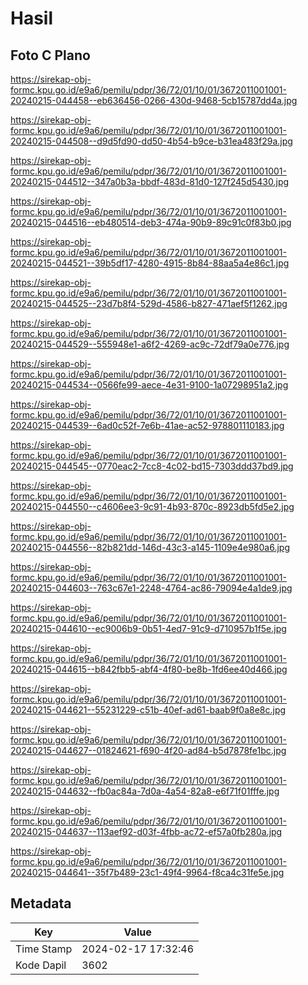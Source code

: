 # Hasil

## Foto C Plano

https://sirekap-obj-formc.kpu.go.id/e9a6/pemilu/pdpr/36/72/01/10/01/3672011001001-20240215-044458--eb636456-0266-430d-9468-5cb15787dd4a.jpg

https://sirekap-obj-formc.kpu.go.id/e9a6/pemilu/pdpr/36/72/01/10/01/3672011001001-20240215-044508--d9d5fd90-dd50-4b54-b9ce-b31ea483f29a.jpg

https://sirekap-obj-formc.kpu.go.id/e9a6/pemilu/pdpr/36/72/01/10/01/3672011001001-20240215-044512--347a0b3a-bbdf-483d-81d0-127f245d5430.jpg

https://sirekap-obj-formc.kpu.go.id/e9a6/pemilu/pdpr/36/72/01/10/01/3672011001001-20240215-044516--eb480514-deb3-474a-90b9-89c91c0f83b0.jpg

https://sirekap-obj-formc.kpu.go.id/e9a6/pemilu/pdpr/36/72/01/10/01/3672011001001-20240215-044521--39b5df17-4280-4915-8b84-88aa5a4e86c1.jpg

https://sirekap-obj-formc.kpu.go.id/e9a6/pemilu/pdpr/36/72/01/10/01/3672011001001-20240215-044525--23d7b8f4-529d-4586-b827-471aef5f1262.jpg

https://sirekap-obj-formc.kpu.go.id/e9a6/pemilu/pdpr/36/72/01/10/01/3672011001001-20240215-044529--555948e1-a6f2-4269-ac9c-72df79a0e776.jpg

https://sirekap-obj-formc.kpu.go.id/e9a6/pemilu/pdpr/36/72/01/10/01/3672011001001-20240215-044534--0566fe99-aece-4e31-9100-1a07298951a2.jpg

https://sirekap-obj-formc.kpu.go.id/e9a6/pemilu/pdpr/36/72/01/10/01/3672011001001-20240215-044539--6ad0c52f-7e6b-41ae-ac52-978801110183.jpg

https://sirekap-obj-formc.kpu.go.id/e9a6/pemilu/pdpr/36/72/01/10/01/3672011001001-20240215-044545--0770eac2-7cc8-4c02-bd15-7303ddd37bd9.jpg

https://sirekap-obj-formc.kpu.go.id/e9a6/pemilu/pdpr/36/72/01/10/01/3672011001001-20240215-044550--c4606ee3-9c91-4b93-870c-8923db5fd5e2.jpg

https://sirekap-obj-formc.kpu.go.id/e9a6/pemilu/pdpr/36/72/01/10/01/3672011001001-20240215-044556--82b821dd-146d-43c3-a145-1109e4e980a6.jpg

https://sirekap-obj-formc.kpu.go.id/e9a6/pemilu/pdpr/36/72/01/10/01/3672011001001-20240215-044603--763c67e1-2248-4764-ac86-79094e4a1de9.jpg

https://sirekap-obj-formc.kpu.go.id/e9a6/pemilu/pdpr/36/72/01/10/01/3672011001001-20240215-044610--ec9006b9-0b51-4ed7-91c9-d710957b1f5e.jpg

https://sirekap-obj-formc.kpu.go.id/e9a6/pemilu/pdpr/36/72/01/10/01/3672011001001-20240215-044615--b842fbb5-abf4-4f80-be8b-1fd6ee40d466.jpg

https://sirekap-obj-formc.kpu.go.id/e9a6/pemilu/pdpr/36/72/01/10/01/3672011001001-20240215-044621--55231229-c51b-40ef-ad61-baab9f0a8e8c.jpg

https://sirekap-obj-formc.kpu.go.id/e9a6/pemilu/pdpr/36/72/01/10/01/3672011001001-20240215-044627--01824621-f690-4f20-ad84-b5d7878fe1bc.jpg

https://sirekap-obj-formc.kpu.go.id/e9a6/pemilu/pdpr/36/72/01/10/01/3672011001001-20240215-044632--fb0ac84a-7d0a-4a54-82a8-e6f71f01fffe.jpg

https://sirekap-obj-formc.kpu.go.id/e9a6/pemilu/pdpr/36/72/01/10/01/3672011001001-20240215-044637--113aef92-d03f-4fbb-ac72-ef57a0fb280a.jpg

https://sirekap-obj-formc.kpu.go.id/e9a6/pemilu/pdpr/36/72/01/10/01/3672011001001-20240215-044641--35f7b489-23c1-49f4-9964-f8ca4c31fe5e.jpg


## Metadata

| Key        | Value               |
| ---------- | ------------------- |
| Time Stamp | 2024-02-17 17:32:46 |
| Kode Dapil | 3602                |



